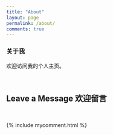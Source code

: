 ```yaml
---
title: "About"
layout: page
permalink: /about/
comments: true
---
```


### 关于我

欢迎访问我的个人主页。

<br>

## Leave a Message 欢迎留言

<br>

{% include mycomment.html %} 

<br>